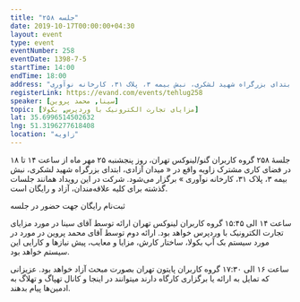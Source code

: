 ```yaml
---
title: "جلسه ۲۵۸"
date: 2019-10-17T00:00:00+04:30
layout: event
type: event
eventNumber: 258
eventDate: 1398-7-5
startTime: 14:00
endTime: 18:00
address: "میدان آزادی، ابتدای بزرگراه شهید لشکری، نبش بیمه ۳، پلاک ۳۱، کارخانه نوآوری"
registerLink: https://evand.com/events/tehlug258
speaker: [سینا, محمد پروین]
topic: [مزایای تجارت الکترونیک با وردپرس, بکولا]
lat: 35.6996514502632
lng: 51.3196277618408
location: "زاویه"
---
```

جلسهٔ ۲۵۸ گروه کاربران گنو/لینوکس تهران، روز پنجشنبه ۲۵ مهر ماه از ساعت ۱۴ تا ۱۸ در فضای کاری مشترک زاویه واقع در « میدان آزادی، ابتدای بزرگراه شهید لشکری، نبش بیمه ۳، پلاک ۳۱، کارخانه نوآوری » برگزار می‌شود.
شرکت در این رویداد همانند جلسات گذشته برای کلیه علاقه‌مندان، آزاد و رایگان است.


ثبت‌نام رایگان جهت حضور در جلسه


ساعت ۱۴ الی ۱۵:۴۵ گروه کاربران لینوکس تهران
ارائه توسط آقای سینا در مورد مزایای تجارت الکترونیک با وردپرس خواهد بود.
ارائه دوم توسط آقای محمد پروین در مورد در مورد سیستم بک آپ بکولا، ساختار کارش، مزایا و معایب، پیش نیازها و کارایی این سیستم خواهد بود.


ساعت ۱۶ الی ۱۷:۳۰ گروه کاربران پایتون تهران
بصورت مبحث آزاد خواهد بود.
عزیزانی که تمایل به ارائه یا برگزاری کارگاه دارند میتوانند در اینجا و کانال تهپاگ و تهلاگ به ادمین‌ها پیام بدهند.